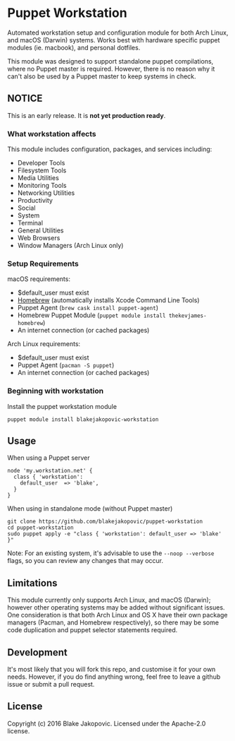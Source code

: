 # Puppet Workstation

Automated workstation setup and configuration module for both Arch Linux, and macOS (Darwin) systems. Works best with hardware specific puppet modules (ie. macbook), and personal dotfiles.

This module was designed to support standalone puppet compilations, where no Puppet master is required. However, there is no reason why it can't also be used by a Puppet master to keep systems in check.

## NOTICE
This is an early release. It is **not yet production ready**.

### What workstation affects

This module includes configuration, packages, and services including:
* Developer Tools
* Filesystem Tools
* Media Utilities
* Monitoring Tools
* Networking Utilities
* Productivity 
* Social
* System
* Terminal
* General Utilities
* Web Browsers
* Window Managers (Arch Linux only)

### Setup Requirements

macOS requirements:
* $default_user must exist
* [Homebrew](http://brew.sh) (automatically installs Xcode Command Line Tools)
* Puppet Agent (`brew cask install puppet-agent`)
* Homebrew Puppet Module (`puppet module install thekevjames-homebrew`)
* An internet connection (or cached packages)

Arch Linux requirements:
* $default_user must exist
* Puppet Agent (`pacman -S puppet`)
* An internet connection (or cached packages)

### Beginning with workstation

Install the puppet workstation module

```
puppet module install blakejakopovic-workstation
```

## Usage

When using a Puppet server

```
node 'my.workstation.net' {
  class { 'workstation':
    default_user  => 'blake',
  }
}
```

When using in standalone mode (without Puppet master)

```
git clone https://github.com/blakejakopovic/puppet-workstation
cd puppet-workstation
sudo puppet apply -e "class { 'workstation': default_user => 'blake' }"
```

Note: For an existing system, it's advisable to use the `--noop --verbose` flags, so you can review any changes that may occur.

## Limitations

This module currently only supports Arch Linux, and macOS (Darwin); however other operating systems may be added without significant issues. One consideration is that both Arch Linux and OS X have their own package managers (Pacman, and Homebrew respectively), so there may be some code duplication and puppet selector statements required.

## Development

It's most likely that you will fork this repo, and customise it for your own needs. However, if you do find anything wrong, feel free to leave a github issue or submit a pull request.

## License
Copyright (c) 2016 Blake Jakopovic. Licensed under the Apache-2.0 license.
